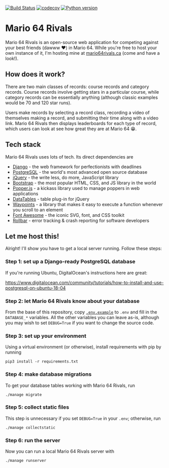 [![Build Status](https://travis-ci.com/mwiens91/mario-64-rivals.svg?branch=master)](https://travis-ci.com/mwiens91/mario-64-rivals)
[![codecov](https://codecov.io/gh/mwiens91/mario-64-rivals/branch/master/graph/badge.svg)](https://codecov.io/gh/mwiens91/mario-64-rivals)
[![Python version](https://img.shields.io/badge/python-3.5%20|%203.6%20|%203.7-blue.svg)](https://github.com/mwiens91/mario-64-rivals)

# Mario 64 Rivals

Mario 64 Rivals is an open-source web application for competing against
your best friends (dawww :heart:) in Mario 64.  While you're free to
host your own instance of it, I'm hosting mine at
[mario64rivals.ca](https://mario64rivals.ca) (come and have a look!).

## How does it work?

There are two main classes of records: course records and category
records. Course records involve getting stars in a particular course,
while category records can be essentially anything (although classic
examples would be 70 and 120 star runs).

Users make records by selecting a record class, recording a video of
themselves making a record, and submitting their time along with a video
link. Mario 64 Rivals then displays leaderboards for each type of
record, which users can look at see how great they are at Mario 64
:grin:.

## Tech stack

Mario 64 Rivals uses lots of tech. Its direct dependencies are

- [Django](https://www.djangoproject.com/) - the web framework for perfectionists with deadlines
- [PostgreSQL](https://www.postgresql.org/) - the world's most advanced open source database
- [jQuery](https://jquery.com/) - the write less, do more, JavaScript library
- [Bootstrap](https://getbootstrap.com/) - the most popular HTML, CSS, and JS library in the world
- [Popper.js](https://popper.js.org/) - a kickass library used to manage poppers in web applications
- [DataTables](https://datatables.net/) - table plug-in for jQuery
- [Waypoints](http://imakewebthings.com/waypoints/) - a library that makes it easy to execute a function whenever you scroll to an element
- [Font Awesome](https://fontawesome.com/) - the iconic SVG, font, and CSS toolkit
- [Rollbar](https://rollbar.com/) - error tracking & crash reporting for software developers

## Let me host this!

Alright! I'll show you have to get a local server running. Follow these
steps:

### Step 1: set up a Django-ready PostgreSQL database

If you're running Ubuntu, DigitalOcean's instructions here are great:

https://www.digitalocean.com/community/tutorials/how-to-install-and-use-postgresql-on-ubuntu-18-04

### Step 2: let Mario 64 Rivals know about your database

From the base of this repository, copy [`.env.example`](.env.example) to
`.env` and fill in the `DATABASE_*` variables. All the other variables
you can leave as-is, although you may wish to set `DEBUG=True` if you
want to change the source code.

### Step 3: set up your environment

Using a virtual environment (or otherwise), install requirements with
pip by running

```
pip3 install -r requirements.txt
```

### Step 4: make database migrations

To get your database tables working with Mario 64 Rivals, run

```
./manage migrate
```

### Step 5: collect static files

This step is unnecessary if you set `DEBUG=True` in your `.env`;
otherwise, run

```
./manage collectstatic
```

### Step 6: run the server

Now you can run a local Mario 64 Rivals server with

```
./manage runserver
```
